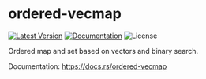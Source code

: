# ordered-vecmap

[![Latest Version]][crates.io]
[![Documentation]][docs.rs] 
![License]

Ordered map and set based on vectors and binary search.

[crates.io]: https://crates.io/crates/ordered-vecmap
[Latest Version]: https://img.shields.io/crates/v/ordered-vecmap.svg
[Documentation]: https://docs.rs/ordered-vecmap/badge.svg
[docs.rs]: https://docs.rs/ordered-vecmap
[License]: https://img.shields.io/crates/l/ordered-vecmap.svg

Documentation: <https://docs.rs/ordered-vecmap>

